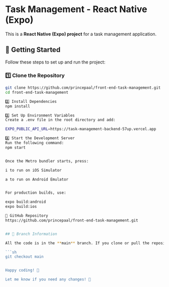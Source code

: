 # Task Management - React Native (Expo)

This is a **React Native (Expo) project** for a task management application.

## 🚀 Getting Started

Follow these steps to set up and run the project:

### 1️⃣ Clone the Repository

```sh
git clone https://github.com/princepaal/front-end-task-management.git
cd front-end-task-management

2️⃣ Install Dependencies
npm install

3️⃣ Set Up Environment Variables
Create a .env file in the root directory and add:

EXPO_PUBLIC_API_URL=https://task-management-backend-57up.vercel.app

4️⃣ Start the Development Server
Run the following command:
npm start


Once the Metro bundler starts, press:

i to run on iOS Simulator

a to run on Android Emulator


For production builds, use:

expo build:android
expo build:ios

📌 GitHub Repository
https://github.com/princepaal/front-end-task-management.git


## 🌿 Branch Information

All the code is in the **main** branch. If you clone or pull the repository, make sure you're on the `main` branch:

```sh
git checkout main


Happy coding! 🎉

Let me know if you need any changes! 🚀






